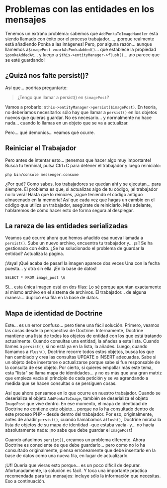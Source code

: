 # Problemas con las entidades en los mensajes

Tenemos un extraño problema: sabemos que `AddPonkaToImageHandler` está siendo llamado con éxito por el proceso trabajador...., ¡porque realmente está añadiendo Ponka a las imágenes! Pero, por alguna razón... aunque llamemos a`$imagePost->markAsPonkaAdded()`... que establece la propiedad `$ponkaAddedAt`... y luego a `$this->entityManager->flush()`... ¡no parece que se esté guardando!

## ¿Quizá nos falte persist()?

Así que... podrías preguntarte:

> ¿Tengo que llamar a persist() en `$imagePost`?

Vamos a probarlo: `$this->entityManager->persist($imagePost)`. En teoría, no deberíamos necesitarlo: sólo hay que llamar a `persist()` en los objetos nuevos que quieras guardar. No es necesario... y normalmente no hace nada... cuando lo llamas en un objeto que se va a actualizar.

Pero... qué demonios... veamos qué ocurre.

## Reiniciar el Trabajador

Pero antes de intentar esto... ¡tenemos que hacer algo muy importante! Busca tu terminal, pulsa Ctrl+C para detener el trabajador y luego reinícialo:

```terminal
php bin/console messenger:consume
```

¿Por qué? Como sabes, los trabajadores se quedan ahí y se ejecutan... para siempre. El problema es que, si actualizas algo de tu código, ¡el trabajador no lo verá! Hasta que lo reinicies, ¡sigue teniendo el código antiguo almacenado en la memoria! Así que cada vez que hagas un cambio en el código que utiliza un trabajador, asegúrate de reiniciarlo. Más adelante, hablaremos de cómo hacer esto de forma segura al desplegar.

## La rareza de las entidades serializadas

Veamos qué ocurre ahora que hemos añadido esa nueva llamada a `persist()`. Sube un nuevo archivo, encuentra tu trabajador y... ¡sí! Se ha gestionado con éxito. ¿Se ha solucionado el problema de guardar la entidad? Actualiza la página.

¡Vaya! ¡Qué acaba de pasar! la imagen aparece dos veces Una con la fecha puesta... y otra sin ella. ¡En la base de datos!

```terminal
SELECT * FROM image_post \G
```

Sí... esta única imagen está en dos filas: Lo sé porque apuntan exactamente al mismo archivo en el sistema de archivos. El trabajador... de alguna manera... duplicó esa fila en la base de datos.

## Mapa de identidad de Doctrine

Este... es un error confuso... pero tiene una fácil solución. Primero, veamos las cosas desde la perspectiva de Doctrine. Internamente, Doctrine mantiene una lista de todos los objetos de entidad con los que está tratando actualmente. Cuando consultas una entidad, la añades a esta lista. Cuando llames a `persist()`, si no está ya en la lista, la añades. Luego, cuando llamamos a `flush()`, Doctrine recorre todos estos objetos, busca los que han cambiado y crea las consultas UPDATE o INSERT adecuadas. Sabe si un objeto debe insertarse o actualizarse porque sabe si fue responsable de la consulta de ese objeto. Por cierto, si quieres empollar más este tema, esta "lista" se llama mapa de identidades... y no es más que una gran matriz que empieza vacía al principio de cada petición y se va agrandando a medida que se hacen consultas o se persiguen cosas.

Así que ahora pensamos en lo que ocurre en nuestro trabajador. Cuando se deserializa el objeto `AddPonkaToImage`, también se deserializa el objeto `ImagePost` que vive dentro. En ese momento, el mapa de identidad de Doctrine no contiene este objeto... porque no lo ha consultado dentro de este proceso PHP - desde dentro del trabajador. Por eso, originalmente, antes de añadir `persist()`, cuando llamábamos a`flush()`, Doctrine miraba la lista de objetos de su mapa de identidad -que estaba vacía- y... no hacía absolutamente nada: ¡no sabe que debe guardar el `ImagePost`!

Cuando añadimos `persist()`, creamos un problema diferente. Ahora Doctrine es consciente de que debe guardarlo... pero como no lo ha consultado originalmente, piensa erróneamente que debe insertarlo en la base de datos como una nueva fila, en lugar de actualizarlo.

¡Uf! Quería que vieras esto porque... es un poco difícil de depurar. Afortunadamente, la solución es fácil. Y toca una importante práctica recomendada para tus mensajes: incluye sólo la información que necesitas. Eso a continuación.